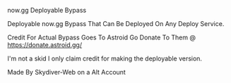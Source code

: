 now.gg Deployable Bypass 

Deployable now.gg Bypass That Can Be Deployed On Any Deploy Service.

Credit For Actual Bypass Goes To Astroid Go Donate To Them @ https://donate.astroid.gg/

I'm not a skid I only claim credit for making the deployable version. 

Made By Skydiver-Web on a Alt Account
